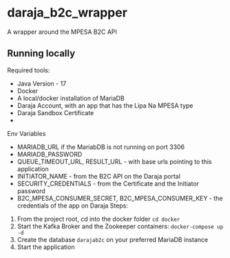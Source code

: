 # daraja_b2c_wrapper
A wrapper around the MPESA B2C API

## Running locally
Required tools: 
- Java Version - 17
- Docker
- A local/docker installation of MariaDB
- Daraja Account, with an app that has the Lipa Na MPESA type
- Daraja Sandbox Certificate
- 
Env Variables
- MARIADB_URL if the MariabDB is not running on port 3306
- MARIADB_PASSWORD
- QUEUE_TIMEOUT_URL, RESULT_URL - with base urls pointing to this application
- INITIATOR_NAME - from the B2C API on the Daraja portal
- SECURITY_CREDENTIALS - from the Certificate and the Initiator password
- B2C_MPESA_CONSUMER_SECRET, B2C_MPESA_CONSUMER_KEY - the credentials of the app on Daraja
Steps:
1. From the project root, cd into the docker folder 
    `cd docker`
2. Start the Kafka Broker and the Zookeeper containers: `docker-compose up -d`
3. Create the database `darajab2c` on your preferred MariaDB instance
4. Start the application

